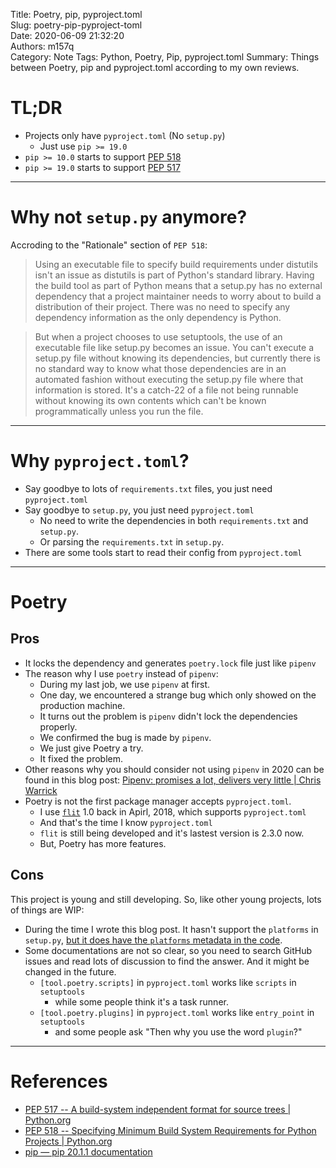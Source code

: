 Title: Poetry, pip, pyproject.toml  
Slug: poetry-pip-pyproject-toml  
Date: 2020-06-09 21:32:20  
Authors: m157q  
Category: Note
Tags: Python, Poetry, Pip, pyproject.toml
Summary: Things between Poetry, pip and pyproject.toml according to my own reviews.


# TL;DR

- Projects only have `pyproject.toml` (No `setup.py`)
    - Just use `pip >= 19.0`
- `pip >= 10.0` starts to support [PEP 518](https://www.python.org/dev/peps/pep-0518/)
- `pip >= 19.0` starts to support [PEP 517](https://www.python.org/dev/peps/pep-0517/)

---

# Why not `setup.py` anymore?

Accroding to the "Rationale" section of `PEP 518`:
> Using an executable file to specify build requirements under distutils isn't an issue as distutils is part of Python's standard library. Having the build tool as part of Python means that a setup.py has no external dependency that a project maintainer needs to worry about to build a distribution of their project. There was no need to specify any dependency information as the only dependency is Python.

> But when a project chooses to use setuptools, the use of an executable file like setup.py becomes an issue. You can't execute a setup.py file without knowing its dependencies, but currently there is no standard way to know what those dependencies are in an automated fashion without executing the setup.py file where that information is stored. It's a catch-22 of a file not being runnable without knowing its own contents which can't be known programmatically unless you run the file.

---

# Why `pyproject.toml`?

- Say goodbye to lots of `requirements.txt` files, you just need `pyproject.toml`
- Say goodbye to `setup.py`, you just need `pyproject.toml`
    - No need to write the dependencies in both `requirements.txt` and `setup.py`.
    - Or parsing the `requirements.txt` in `setup.py`.
- There are some tools start to read their config from `pyproject.toml`

---

# Poetry

## Pros

- It locks the dependency and generates `poetry.lock` file just like `pipenv`
- The reason why I use `poetry` instead of `pipenv`:
    - During my last job, we use `pipenv` at first.
    - One day, we encountered a strange bug which only showed on the production machine.
    - It turns out the problem is `pipenv` didn't lock the dependencies properly.
    - We confirmed the bug is made by `pipenv`.
    - We just give Poetry a try.
    - It fixed the problem.
- Other reasons why you should consider not using `pipenv` in 2020 can be found in this blog post: [Pipenv: promises a lot, delivers very little | Chris Warrick](https://chriswarrick.com/blog/2018/07/17/pipenv-promises-a-lot-delivers-very-little/#a-2020-update-updated)
- Poetry is not the first package manager accepts `pyproject.toml`.
    - I use [`flit`](https://github.com/takluyver/flit) 1.0 back in Apirl, 2018, which supports `pyproject.toml`
    - And that's the time I know `pyproject.toml`
    - `flit` is still being developed and it's lastest version is 2.3.0 now.
    - But, Poetry has more features.

## Cons

This project is young and still developing. So, like other young projects, lots of things are WIP:

- During the time I wrote this blog post. It hasn't support the `platforms` in `setup.py`, [but it does have the `platforms` metadata in the code](https://github.com/python-poetry/poetry/blob/845ae55c3c85714e4234c9ad46d3c8665f2592db/poetry/masonry/metadata.py#L12).
- Some documentations are not so clear, so you need to search GitHub issues and read lots of discussion to find the answer. And it might be changed in the future.
    - `[tool.poetry.scripts]` in `pyproject.toml` works like `scripts` in `setuptools`
        - while some people think it's a task runner.
    - `[tool.poetry.plugins]` in `pyproject.toml` works like `entry_point` in `setuptools`
        - and some people ask "Then why you use the word `plugin`?"

---

# References

+ [PEP 517 -- A build-system independent format for source trees | Python.org](https://www.python.org/dev/peps/pep-0517/)
+ [PEP 518 -- Specifying Minimum Build System Requirements for Python Projects | Python.org](https://www.python.org/dev/peps/pep-0518/)
+ [pip — pip 20.1.1 documentation](https://pip.pypa.io/en/stable/reference/pip/#pep-517-and-518-support)
